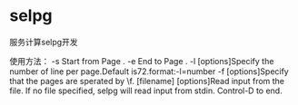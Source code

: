 # selpg
服务计算selpg开发

使用方法： 
-s Start from Page . 
-e End to Page . 
-l [options]Specify the number of line per page.Default is72.format:-l=number 
-f [options]Specify that the pages are sperated by \f. 
[filename] [options]Read input from the file. 
If no file specified, selpg will read input from stdin. Control-D to end. 

